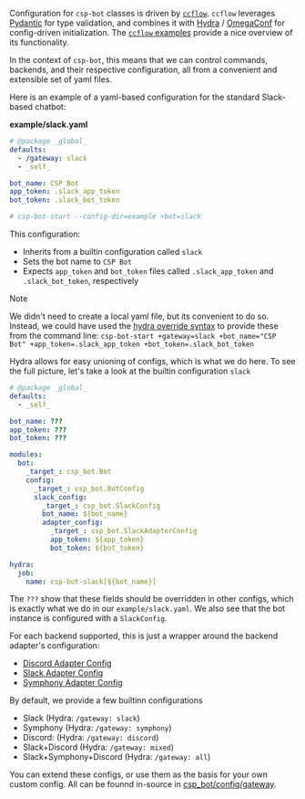 Configuration for `csp-bot` classes is driven by [`ccflow`](https://github.com/Point72/ccflow).
`ccflow` leverages [Pydantic](https://docs.pydantic.dev/latest/) for type validation, and combines it with [Hydra](https://hydra.cc/) / [OmegaConf](https://omegaconf.readthedocs.io/en/2.3_branch/) for config-driven initialization.
The [`ccflow` examples](https://github.com/Point72/ccflow/wiki/First-Steps) provide a nice overview of its functionality.

In the context of `csp-bot`, this means that we can control commands, backends, and their respective configuration, all from a convenient and extensible set of yaml files.

Here is an example of a yaml-based configuration for the standard Slack-based chatbot:

**example/slack.yaml**

```yaml
# @package _global_
defaults:
  - /gateway: slack
  - _self_

bot_name: CSP Bot
app_token: .slack_app_token
bot_token: .slack_bot_token

# csp-bot-start --config-dir=example +bot=slack
```

This configuration:

- Inherits from a builtin configuration called `slack`
- Sets the bot name to `CSP Bot`
- Expects `app_token` and `bot_token` files called `.slack_app_token` and `.slack_bot_token`, respectively

> [!NOTE]
>
> We didn't need to create a local yaml file, but its convenient to do so.
> Instead, we could have used the [hydra override syntax](https://hydra.cc/docs/advanced/override_grammar/basic/) to provide these from the command line:
> `csp-bot-start +gateway=slack +bot_name="CSP Bot" +app_token=.slack_app_token +bot_token=.slack_bot_token`

Hydra allows for easy unioning of configs, which is what we do here.
To see the full picture, let's take a look at the builtin configuration `slack`

```yaml
# @package _global_
defaults:
  - _self_

bot_name: ???
app_token: ???
bot_token: ???

modules:
  bot:
    _target_: csp_bot.Bot
    config:
      _target_: csp_bot.BotConfig
      slack_config:
        _target_: csp_bot.SlackConfig
        bot_name: ${bot_name}
        adapter_config:
          _target_: csp_bot.SlackAdapterConfig
          app_token: ${app_token}
          bot_token: ${bot_token}

hydra:
  job:
    name: csp-bot-slack[${bot_name}]
```

The `???` show that these fields should be overridden in other configs, which is exactly what we do in our `example/slack.yaml`.
We also see that the bot instance is configured with a `SlackConfig`.

For each backend supported, this is just a wrapper around the backend adapter's configuration:

- [Discord Adapter Config](https://github.com/timkpaine/csp-adapter-discord/wiki/Setup)
- [Slack Adapter Config](https://github.com/Point72/csp-adapter-slack/wiki/Setup)
- [Symphony Adapter Config](https://github.com/Point72/csp-adapter-symphony/wiki/Setup)

By default, we provide a few builtinn configurations

- Slack (Hydra: `/gateway: slack`)
- Symphony (Hydra: `/gateway: symphony`)
- Discord: (Hydra: `/gateway: discord`)
- Slack+Discord (Hydra: `/gateway: mixed`)
- Slack+Symphony+Discord (Hydra: `/gateway: all`)

You can extend these configs, or use them as the basis for your own custom config.
All can be founnd in-source in [csp_bot/config/gateway](https://github.com/Point72/csp-bot/tree/main/csp_bot/config/gateway).
